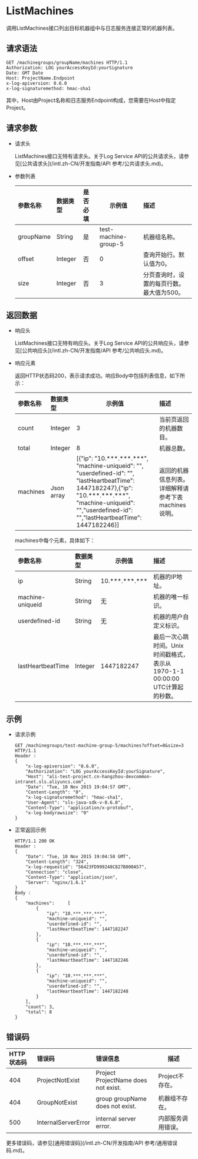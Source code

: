 # ListMachines

调用ListMachines接口列出目标机器组中与日志服务连接正常的机器列表。

## 请求语法

```
GET /machinegroups/groupName/machines HTTP/1.1
Authorization: LOG yourAccessKeyId:yourSignature
Date: GMT Date
Host: ProjectName.Endpoint
x-log-apiversion: 0.6.0
x-log-signaturemethod: hmac-sha1
```

其中，Host由Project名称和日志服务Endpoint构成，您需要在Host中指定Project。

## 请求参数

-   请求头

    ListMachines接口无特有请求头。关于Log Service API的公共请求头，请参见[公共请求头](/intl.zh-CN/开发指南/API 参考/公共请求头.md)。

-   参数列表

    |参数名称|数据类型|是否必填|示例值|描述|
    |:---|:---|:---|---|:-|
    |groupName|String|是|test-machine-group-5|机器组名称。|
    |offset|Integer|否|0|查询开始行。默认值为0。|
    |size|Integer|否|3|分页查询时，设置的每页行数。最大值为500。|


## 返回数据

-   响应头

    ListMachines接口无特有响应头。关于Log Service API的公共响应头，请参见[公共响应头](/intl.zh-CN/开发指南/API 参考/公共响应头.md)。

-   响应元素

    返回HTTP状态码200，表示请求成功。响应Body中包括列表信息，如下所示：

    |参数名称|数据类型|示例值|描述|
    |:---|:---|---|:-|
    |count|Integer|3|当前页返回的机器数目。|
    |total|Integer|8|机器总数。|
    |machines|Json array|\[\{"ip": "10.\*\*\*.\*\*\*.\*\*\*", "machine-uniqueid": "", "userdefined-id": "", "lastHeartbeatTime": 1447182247\},\{"ip": "10.\*\*\*.\*\*\*.\*\*\*", "machine-uniqueid": "","userdefined-id": "","lastHeartbeatTime": 1447182246\}\]|返回的机器信息列表。详细解释请参考下表machines说明。|

    machines中每个元素，具体如下：

    |参数名称|数据类型|示例值|描述|
    |:---|:---|---|:-|
    |ip|String|10.\*\*\*.\*\*\*.\*\*\*|机器的IP地址。|
    |machine-uniqueid|String|无|机器的唯一标识。|
    |userdefined-id|String|无|机器的用户自定义标识。|
    |lastHeartbeatTime|Integer|1447182247|最后一次心跳时间。Unix时间戳格式，表示从1970-1-1 00:00:00 UTC计算起的秒数。|


## 示例

-   请求示例

    ```
    GET /machinegroups/test-machine-group-5/machines?offset=0&size=3 HTTP/1.1
    Header :
    {
        "x-log-apiversion": "0.6.0",
        "Authorization": "LOG yourAccessKeyId:yourSignature",
        "Host": "ali-test-project.cn-hangzhou-devcommon-intranet.sls.aliyuncs.com",
        "Date": "Tue, 10 Nov 2015 19:04:57 GMT",
        "Content-Length": "0",
        "x-log-signaturemethod": "hmac-sha1",
        "User-Agent": "sls-java-sdk-v-0.6.0",
        "Content-Type": "application/x-protobuf",
        "x-log-bodyrawsize": "0"
    }
    ```

-   正常返回示例

    ```
    HTTP/1.1 200 OK
    Header :
    {
        "Date": "Tue, 10 Nov 2015 19:04:58 GMT",
        "Content-Length": "324",
        "x-log-requestid": "56423FD999248C827B000A57",
        "Connection": "close",
        "Content-Type": "application/json",
        "Server": "nginx/1.6.1"
    }
    Body :
    {
        "machines":     [
            {
                "ip": "10.***.***.***",
                "machine-uniqueid": "",
                "userdefined-id": "",
                "lastHeartbeatTime": 1447182247
            },
            {
                "ip": "10.***.***.***",
                "machine-uniqueid": "",
                "userdefined-id": "",
                "lastHeartbeatTime": 1447182246
            },
            {
                "ip": "10.***.***.***",
                "machine-uniqueid": "",
                "userdefined-id": "",
                "lastHeartbeatTime": 1447182248
            }
        ],
        "count": 3,
        "total": 8
    }
    ```


## 错误码

|HTTP状态码|错误码|错误信息|描述|
|:------|:--|:---|--|
|404|ProjectNotExist|Project ProjectName does not exist.|Project不存在。|
|404|GroupNotExist|group groupName does not exist.|机器组不存在。|
|500|InternalServerError|internal server error.|内部服务调用错误。|

更多错误码，请参见[通用错误码](/intl.zh-CN/开发指南/API 参考/通用错误码.md)。

